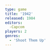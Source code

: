 ```yaml
---
type: game
title: '1942'
released: 1984
editors: 
  -Capcom
players: 2
genres:
  - 'Shoot Them Up'
---
```

